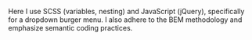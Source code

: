 Here I use SCSS (variables, nesting) and JavaScript (jQuery), specifically for a dropdown burger menu. 
I also adhere to the BEM methodology and emphasize semantic coding practices.
